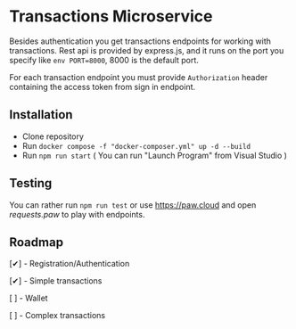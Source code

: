 # Transactions Microservice

Besides authentication you get transactions endpoints for working with transactions. Rest api is provided by express.js, and it runs on the port you specify like `env PORT=8000`, 8000 is the default port.

For each transaction endpoint you must provide `Authorization` header containing the access token from sign in endpoint.

## Installation

- Clone repository
- Run `docker compose -f "docker-composer.yml" up -d --build`
- Run `npm run start` ( You can run "Launch Program" from Visual Studio )


## Testing

You can rather run `npm run test` or use https://paw.cloud and open *requests.paw* to play with endpoints.

## Roadmap

[✔] - Registration/Authentication

[✔] - Simple transactions

[ ] - Wallet

[ ] - Complex transactions
